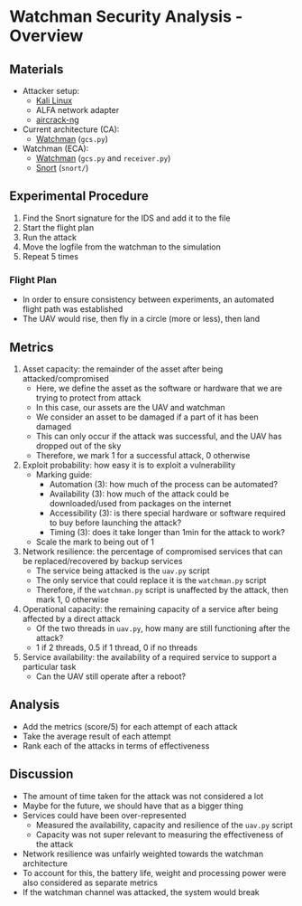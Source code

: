 # Watchman Security Analysis - Overview

## Materials

- Attacker setup:
  - [Kali Linux](https://www.kali.org/downloads/)
  - ALFA network adapter
  - [aircrack-ng](https://www.aircrack-ng.org/doku.php?id=Main#download)
- Current architecture (CA):
  - [Watchman](../README.md) (`gcs.py`)
- Watchman (ECA):
  - [Watchman](../README.md) (`gcs.py` and `receiver.py`)
  - [Snort](../README.md) (`snort/`)

## Experimental Procedure

1. Find the Snort signature for the IDS and add it to the file
2. Start the flight plan
3. Run the attack
4. Move the logfile from the watchman to the simulation
5. Repeat 5 times

### Flight Plan

- In order to ensure consistency between experiments, an automated flight path was established
- The UAV would rise, then fly in a circle (more or less), then land

## Metrics

1. Asset capacity: the remainder of the asset after being attacked/compromised
   - Here, we define the asset as the software or hardware that we are trying to protect from attack
   - In this case, our assets are the UAV and watchman
   - We consider an asset to be damaged if a part of it has been damaged
   - This can only occur if the attack was successful, and the UAV has dropped out of the sky
   - Therefore, we mark 1 for a successful attack, 0 otherwise
2. Exploit probability: how easy it is to exploit a vulnerability
   - Marking guide:
     - Automation (3): how much of the process can be automated?
     - Availability (3): how much of the attack could be downloaded/used from packages on the internet
     - Accessibility (3): is there special hardware or software required to buy before launching the attack?
     - Timing (3): does it take longer than 1min for the attack to work?
   - Scale the mark to being out of 1
3. Network resilience: the percentage of compromised services that can be replaced/recovered by backup services
   - The service being attacked is the `uav.py` script
   - The only service that could replace it is the `watchman.py` script
   - Therefore, if the `watchman.py` script is unaffected by the attack, then mark 1, 0 otherwise
4. Operational capacity: the remaining capacity of a service after being affected by a direct attack
   - Of the two threads in `uav.py`, how many are still functioning after the attack?
   - 1 if 2 threads, 0.5 if 1 thread, 0 if no threads
5. Service availability: the availability of a required service to support a particular task
   - Can the UAV still operate after a reboot?

## Analysis

- Add the metrics (score/5) for each attempt of each attack
- Take the average result of each attempt
- Rank each of the attacks in terms of effectiveness

## Discussion

- The amount of time taken for the attack was not considered a lot
- Maybe for the future, we should have that as a bigger thing
- Services could have been over-represented
  - Measured the availability, capacity and resilience of the `uav.py` script
  - Capacity was not super relevant to measuring the effectiveness of the attack
- Network resilience was unfairly weighted towards the watchman architecture
- To account for this, the battery life, weight and processing power were also considered as separate metrics
- If the watchman channel was attacked, the system would break
